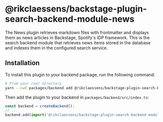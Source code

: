 # @rikclaessens/backstage-plugin-search-backend-module-news

The News plugin retrieves markdown files with frontmatter and displays them as news articles in Backstage, Spotify's IDP framework. This is the search backend module that retrieves news items stored in the database and indexes them in the configured search service.

## Installation

To install this plugin to your backend package, run the following command:

```bash
# From your root directory
yarn --cwd packages/backend add @rikclaessens/backstage-plugin-search-backend-module-news
```

Then add the plugin to your backend in `packages/backend/src/index.ts`:

```ts
const backend = createBackend();
// ...
backend.add(import('@rikclaessens/backstage-plugin-search-backend-module-news'));
```

